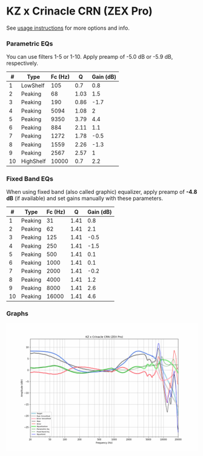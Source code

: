 # KZ x Crinacle CRN (ZEX Pro)
See [usage instructions](https://github.com/jaakkopasanen/AutoEq#usage) for more options and info.

### Parametric EQs
You can use filters 1-5 or 1-10. Apply preamp of -5.0 dB or -5.9 dB, respectively.

|   # | Type      |   Fc (Hz) |    Q |   Gain (dB) |
|-----|-----------|-----------|------|-------------|
|   1 | LowShelf  |       105 | 0.7  |         0.8 |
|   2 | Peaking   |        68 | 1.03 |         1.5 |
|   3 | Peaking   |       190 | 0.86 |        -1.7 |
|   4 | Peaking   |      5094 | 1.08 |         2   |
|   5 | Peaking   |      9350 | 3.79 |         4.4 |
|   6 | Peaking   |       884 | 2.11 |         1.1 |
|   7 | Peaking   |      1272 | 1.78 |        -0.5 |
|   8 | Peaking   |      1559 | 2.26 |        -1.3 |
|   9 | Peaking   |      2567 | 2.57 |         1   |
|  10 | HighShelf |     10000 | 0.7  |         2.2 |

### Fixed Band EQs
When using fixed band (also called graphic) equalizer, apply preamp of **-4.8 dB** (if available) and set gains manually with these parameters.

|   # | Type    |   Fc (Hz) |    Q |   Gain (dB) |
|-----|---------|-----------|------|-------------|
|   1 | Peaking |        31 | 1.41 |         0.8 |
|   2 | Peaking |        62 | 1.41 |         2.1 |
|   3 | Peaking |       125 | 1.41 |        -0.5 |
|   4 | Peaking |       250 | 1.41 |        -1.5 |
|   5 | Peaking |       500 | 1.41 |         0.1 |
|   6 | Peaking |      1000 | 1.41 |         0.1 |
|   7 | Peaking |      2000 | 1.41 |        -0.2 |
|   8 | Peaking |      4000 | 1.41 |         1.2 |
|   9 | Peaking |      8000 | 1.41 |         2.6 |
|  10 | Peaking |     16000 | 1.41 |         4.6 |

### Graphs
![](./KZ%20x%20Crinacle%20CRN%20(ZEX%20Pro).png)
